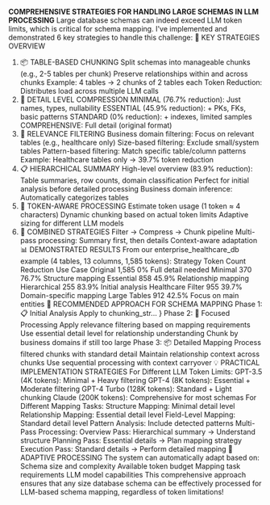 **COMPREHENSIVE STRATEGIES FOR HANDLING LARGE SCHEMAS IN LLM PROCESSING**
Large database schemas can indeed exceed LLM token limits, which is critical for schema mapping. I've implemented and demonstrated 6 key strategies to handle this challenge:
🎯 KEY STRATEGIES OVERVIEW

1. 📦 TABLE-BASED CHUNKING
   Split schemas into manageable chunks (e.g., 2-5 tables per chunk)
   Preserve relationships within and across chunks
   Example: 4 tables → 2 chunks of 2 tables each
   Token Reduction: Distributes load across multiple LLM calls
2. 🔧 DETAIL LEVEL COMPRESSION
   MINIMAL (76.7% reduction): Just names, types, nullability
   ESSENTIAL (45.9% reduction): + PKs, FKs, basic patterns
   STANDARD (0% reduction): + indexes, limited samples
   COMPREHENSIVE: Full detail (original format)
3. 🎯 RELEVANCE FILTERING
   Business domain filtering: Focus on relevant tables (e.g., healthcare only)
   Size-based filtering: Exclude small/system tables
   Pattern-based filtering: Match specific table/column patterns
   Example: Healthcare tables only → 39.7% token reduction
4. 📋 HIERARCHICAL SUMMARY
   High-level overview (83.9% reduction): Table summaries, row counts, domain classification
   Perfect for initial analysis before detailed processing
   Business domain inference: Automatically categorizes tables
5. 🔄 TOKEN-AWARE PROCESSING
   Estimate token usage (1 token ≈ 4 characters)
   Dynamic chunking based on actual token limits
   Adaptive sizing for different LLM models
6. 🔗 COMBINED STRATEGIES
   Filter → Compress → Chunk pipeline
   Multi-pass processing: Summary first, then details
   Context-aware adaptation
   📊 DEMONSTRATED RESULTS
   From our enterprise_healthcare_db example (4 tables, 13 columns, 1,585 tokens):
   Strategy Token Count Reduction Use Case
   Original 1,585 0% Full detail needed
   Minimal 370 76.7% Structure mapping
   Essential 858 45.9% Relationship mapping
   Hierarchical 255 83.9% Initial analysis
   Healthcare Filter 955 39.7% Domain-specific mapping
   Large Tables 912 42.5% Focus on main entities
   🎯 RECOMMENDED APPROACH FOR SCHEMA MAPPING
   Phase 1: 📋 Initial Analysis
   Apply to chunking_str...
   }
   Phase 2: 🎯 Focused Processing
   Apply relevance filtering based on mapping requirements
   Use essential detail level for relationship understanding
   Chunk by business domains if still too large
   Phase 3: 📦 Detailed Mapping
   Process filtered chunks with standard detail
   Maintain relationship context across chunks
   Use sequential processing with context carryover
   💡 PRACTICAL IMPLEMENTATION STRATEGIES
   For Different LLM Token Limits:
   GPT-3.5 (4K tokens): Minimal + Heavy filtering
   GPT-4 (8K tokens): Essential + Moderate filtering
   GPT-4 Turbo (128K tokens): Standard + Light chunking
   Claude (200K tokens): Comprehensive for most schemas
   For Different Mapping Tasks:
   Structure Mapping: Minimal detail level
   Relationship Mapping: Essential detail level
   Field-Level Mapping: Standard detail level
   Pattern Analysis: Include detected patterns
   Multi-Pass Processing:
   Overview Pass: Hierarchical summary → Understand structure
   Planning Pass: Essential details → Plan mapping strategy
   Execution Pass: Standard details → Perform detailed mapping
   🔧 ADAPTIVE PROCESSING
   The system can automatically adapt based on:
   Schema size and complexity
   Available token budget
   Mapping task requirements
   LLM model capabilities
   This comprehensive approach ensures that any size database schema can be effectively processed for LLM-based schema mapping, regardless of token limitations!
